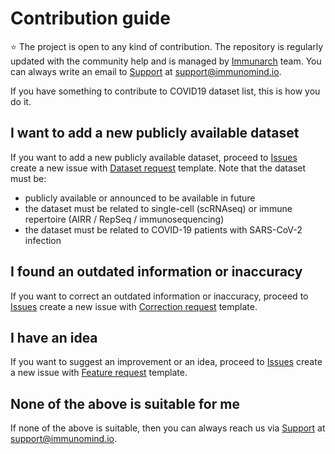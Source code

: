 # Contribution guide
:star: The project is open to any kind of contribution. The repository is regularly updated with the community help and is managed by [Immunarch](https://immunarch.com/) team. You can always write an email to [Support](mailto:support@immunomind.io) at support@immunomind.io.

If you have something to contribute to COVID19 dataset list, this is how you do it.

## I want to add a new publicly available dataset
If you want to add a new publicly available dataset, proceed to [Issues](https://github.com/immunomind/covid19/issues) create a new issue with [Dataset request](https://github.com/immunomind/covid19/issues/new?template=dataset-request.md) template.
Note that the dataset must be:
- publicly available or announced to be available in future
- the dataset must be related to single-cell (scRNAseq) or immune repertoire (AIRR / RepSeq / immunosequencing) 
- the dataset must be related to COVID-19 patients with SARS-CoV-2 infection

## I found an outdated information or inaccuracy
If you want to correct an outdated information or inaccuracy, proceed to [Issues](https://github.com/immunomind/covid19/issues) create a new issue with [Correction request](https://github.com/immunomind/covid19/issues/new?template=correction-request.md) template.

## I have an idea
If you want to suggest an improvement or an idea, proceed to [Issues](https://github.com/immunomind/covid19/issues) create a new issue with [Feature request](https://github.com/immunomind/covid19/issues/new?template=feature-request.md) template.

## None of the above is suitable for me
If none of the above is suitable, then you can always reach us via [Support](mailto:support@immunomind.io) at support@immunomind.io.
